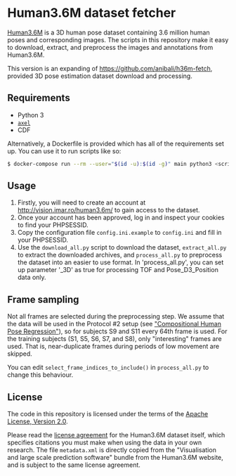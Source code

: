 # Human3.6M dataset fetcher

[Human3.6M](http://vision.imar.ro/human3.6m/description.php) is a 3D
human pose dataset containing 3.6 million human poses and corresponding
images. The scripts in this repository make it easy to download,
extract, and preprocess the images and annotations from Human3.6M.

<bold>This version is an expanding of https://github.com/anibali/h36m-fetch, 
provided 3D pose estimation dataset download and processing.</bold>

## Requirements

* Python 3
* [`axel`](https://github.com/axel-download-accelerator/axel)
* CDF

Alternatively, a Dockerfile is provided which has all of the
requirements set up. You can use it to run scripts like so:

```bash
$ docker-compose run --rm --user="$(id -u):$(id -g)" main python3 <script>
```

## Usage

1. Firstly, you will need to create an account at
   http://vision.imar.ro/human3.6m/ to gain access to the dataset.
2. Once your account has been approved, log in and inspect your cookies
   to find your PHPSESSID.
3. Copy the configuration file `config.ini.example` to `config.ini`
   and fill in your PHPSESSID.
4. Use the `download_all.py` script to download the dataset,
   `extract_all.py` to extract the downloaded archives, and
   `process_all.py` to preprocess the dataset into an easier to use
   format. In 'process_all.py', you can set up parameter '_3D' as true 
   for processing TOF and Pose_D3_Position data only.

## Frame sampling

Not all frames are selected during the preprocessing step. We assume
that the data will be used in the Protocol #2 setup (see
["Compositional Human Pose Regression"](https://arxiv.org/abs/1704.00159)),
so for subjects S9 and S11 every 64th frame is used. For the training
subjects (S1, S5, S6, S7, and S8), only "interesting" frames are used.
That is, near-duplicate frames during periods of low movement are
skipped.

You can edit `select_frame_indices_to_include()` in `process_all.py` to
change this behaviour.

## License

The code in this repository is licensed under the terms of the
[Apache License, Version 2.0](https://www.apache.org/licenses/LICENSE-2.0).

Please read the
[license agreement](http://vision.imar.ro/human3.6m/eula.php) for the
Human3.6M dataset itself, which specifies citations you must make when
using the data in your own research. The file `metadata.xml` is directly
copied from the "Visualisation and large scale prediction software"
bundle from the Human3.6M website, and is subject to the same license
agreement.
